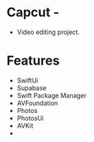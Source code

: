 # Capcut -

* Video editing project.

# Features 

- SwiftUi 
- Supabase 
- Swift Package Manager
- AVFoundation
- Photos
- PhotosUi
- AVKit
- 